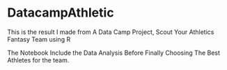 # DatacampAthletic
This is the result I made from A Data Camp Project, Scout Your Athletics Fantasy Team using R

The Notebook Include the Data Analysis Before Finally Choosing The Best Athletes for the team.
